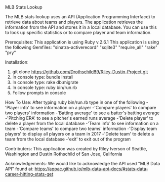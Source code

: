  MLB Stats Lookup
 
The MLB stats lookup uses an API (Application Programming Interface) to retrieve data about teams and players. The application retrieves the information from the   API and stores it in a local database. You can use this to look up specific statistics or to compare player and team information.
 
 Prerequisites: 
 This application is using Ruby v.2.6.1
 This application is using the following Gemfiles:
 "sinatra-activerecord"
 "sqlite3"
 "require_all"
 "rake"
 "pry"
 
 Installation:
 1. git clone https://github.com/Drothschild89/Riley-Dustin-Project.git
 2. In console type: bundle install
 3. In console type: rake db:migrate
 4. In console type: ruby bin/run.rb
 5. Follow prompts in console
 
 How To Use:
  After typing ruby bin/run.rb type in one of the following
    -'Player info' to see information on a player
    -'Compare players' to compare two players' information
    -'Batting average' to see a batter's batting average
    -'Pitching ERA' to see a pitcher's earned runs average
    -'Delete player' to delete a player from the local database
    -'Team info' to see information on a team
    -'Compare teams' to compare two teams' information
    -'Display team players' to display all players on a team in 2017
    -'Delete team' to delete a team from the local database
    -'exit' to exit out of the program

  Contributers:
    This application was created by Riley Iverson of Seattle, Washington and Dustin Rothschild of San Jose, California

  Acknowledgements: 
    We would like to acknowledge the API used "MLB Data API" found at: https://appac.github.io/mlb-data-api-docs/#stats-data-career-hitting-stats-get
   

